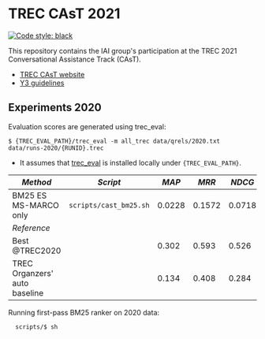 # TREC CAsT 2021

[![Code style: black](https://img.shields.io/badge/code%20style-black-000000.svg)](https://github.com/psf/black)

This repository contains the IAI group's participation at the TREC 2021 Conversational Assistance Track (CAsT).

  * [TREC CAsT website](http://www.treccast.ai/)
  * [Y3 guidelines](https://docs.google.com/document/d/1Eo0IqQedYc_rfTw-YxbvUGTpoYSmejU0iDlUzQWj3_w/edit?usp=sharing)

## Experiments 2020

Evaluation scores are generated using trec_eval:
```
$ {TREC_EVAL_PATH}/trec_eval -m all_trec data/qrels/2020.txt data/runs-2020/{RUNID}.trec
```

  * It assumes that [trec_eval](https://github.com/usnistgov/trec_eval) is installed locally under `{TREC_EVAL_PATH}`.

| *Method* | *Script* | *MAP* | *MRR* | *NDCG* | *NDCG@5* |
| -- | -- | -- | -- | -- | -- |
| BM25 ES MS-MARCO only | `scripts/cast_bm25.sh` | 0.0228 | 0.1572 | 0.0718 | 0.0532 |
| *Reference* |||||
| Best @TREC2020 || 0.302 | 0.593 | 0.526 | |
| TREC Organzers' auto baseline || 0.134 | 0.408 | 0.284 | |

Running first-pass BM25 ranker on 2020 data:
```
  scripts/$ sh 
```


